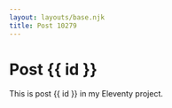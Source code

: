 ```yaml
---
layout: layouts/base.njk
title: Post 10279
---
```


# Post {{ id }}

This is post {{ id }} in my Eleventy project.
